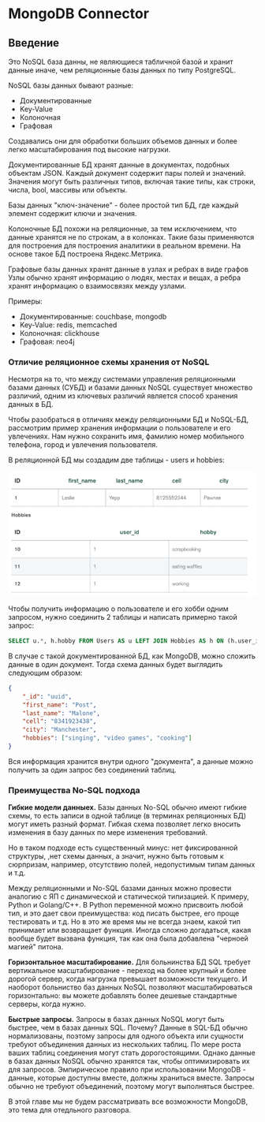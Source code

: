 # MongoDB Connector

## Введение

Это NoSQL база данны, не являющиеся табличной базой и хранит данные иначе, чем реляционные базы данных по типу PostgreSQL.

NoSQL базы данных бывают разные:

-   Документированные
-   Key-Value
-   Колоночная
-   Графовая

Создавались они для обработки больших объемов данных и более легко масштабирования под высокие нагрузки.

Документированные БД хранят данные в документах, подобных объектам JSON. Каждый документ содержит пары полей и значений. Значения могут быть различных типов, включая такие типы, как строки, числа, bool, массивы или объекты.

Базы данных "ключ-значение" - более простой тип БД, где каждый элемент содержит ключи и значения.

Колоночные БД похожи на реляционные, за тем исключением, что данные хранятся не по строкам, а в колонках. Такие базы применяются для построения для построения аналитики в реальном времени. На основе такое БД построена Яндекс.Метрика.

Графовые базы данных хранят данные в узлах и ребрах в виде графов Узлы обычно хранят информацию о людях, местах и вещах, а ребра хранят информацию о взаимосвязях между узлами.

Примеры:

-   Документированные: couchbase, mongodb
-   Key-Value: redis, memcached
-   Колоночная: clickhouse
-   Графовая: neo4j

### Отличие реляционное схемы хранения от NoSQL

Несмотря на то, что между системами управления реляционными базами данных (СУБД) и базами данных NoSQL существует множество различий, одним из ключевых различий является способ хранения данных в БД.

Чтобы разобраться в отличиях между реляционными БД и NoSQL-БД, рассмотрим пример хранения информации о пользователе и его увлечениях. Нам нужно сохранить имя, фамилию номер мобильного телефона, город и увлечения пользователя.

В реляционной БД мы создадим две таблицы - users и hobbies:

![relational_db_tables](/static/relational_db.png)

Чтобы получить информацию о пользователе и его хобби одним запросом, нужно соединить 2 таблицы и написать примерно такой запрос:

```sql
SELECT u.*, h.hobby FROM Users AS u LEFT JOIN Hobbies AS h ON (h.user_id = u.user_id) WHERE u.id = 1
```

В случае с такой документированной БД, как MongoDB, можно сложить данные в один документ. Тогда схема данных будет выглядить следующим образом:

```json
{
    "_id": "uuid",
    "first_name": "Post",
    "last_name": "Malone",
    "cell": "8341923438",
    "city": "Manchester",
    "hobbies": ["singing", "video games", "cooking"]
}
```

Вся информация хранится внутри одного "документа", а данные можно получить за один запрос без соединений таблиц.

### Преимущества No-SQL подхода

<b>Гибкие модели данныех.</b> Базы данных No-SQL обычно имеют гибкие схемы, то есть записи в одной таблице (в терминах реляционных БД) могут иметь разный формат. Гибкая схема позволяет легко вносить изменения в базу данных по мере изменения требований.

Но в таком подходе есть существенный минус: нет фиксированной структуры, ,нет схемы данных, а значит, нужно быть готовым к сюрпризам, например, отсутствию полей, недопустимым типам данных и т.д.

Между реляционными и No-SQL базами данных можно провести аналогию с ЯП с динамической и статической типизацией. К примеру, Python и Golang/C++. В Python переменной можно присвоить любой тип, и это дает свои преимущества: код писать быстрее, его проще тестировать и т.д. Но в это же время мы не всегда знаем, какой тип принимает или возвращает функция. Иногда сложно догадаться, какая вообще будет вызвана функция, так как она была добавлена "черноей магией" питона.

<b>Горизонтальное масштабирование.</b> Для больнинства БД SQL требует вертикальное масштабирование - переход на более крупный и более дорогой сервер, когда нагрузка превышает возможности текущего. И наоборот больниство баз данных NoSQL позволяют масштабироваться горизонтально: вы можете добавлять более дешевые стандартные серверы, когда нужно.

<b>Быстрые запросы.</b> Запросы в базах данных NoSQL могут быть быстрее, чем в базах данных SQL. Почему? Данные в SQL-БД обычно нормализованы, поэтому запросы для одного объекта или сущности требуют объединения данных из нескольких таблиц. По мере роста ваших таблиц соединения могут стать дорогостоящими. Однако данные в базах данных NoSQL обычно хранятся так, чтобы оптимизировать их для запросов. Эмпирическое правило при использовании MongoDB - данные, которые доступны вместе, должны храниться вместе. Запросы обычно не требуют объединений, поэтому могут выполняться быстрее.

В этой главе мы не будем рассматривать все возможности MongoDB, это тема для отедльного разговора.

